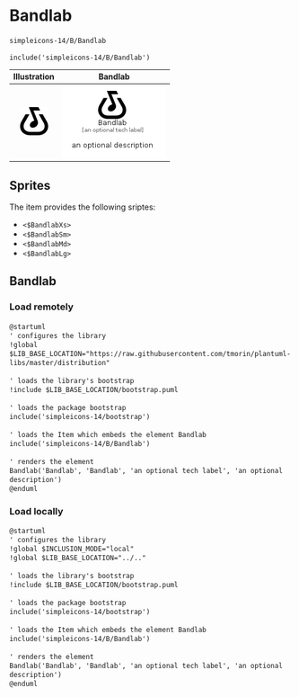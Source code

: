 # Bandlab


```text
simpleicons-14/B/Bandlab
```

```text
include('simpleicons-14/B/Bandlab')
```



| Illustration | Bandlab |
| :---: | :---: |
| ![illustration for Illustration](../../simpleicons-14/B/Bandlab.png) | ![illustration for Bandlab](../../simpleicons-14/B/Bandlab.Local.png) |



## Sprites
The item provides the following sriptes:

- `<$BandlabXs>`
- `<$BandlabSm>`
- `<$BandlabMd>`
- `<$BandlabLg>`





## Bandlab

### Load remotely
```plantuml
@startuml
' configures the library
!global $LIB_BASE_LOCATION="https://raw.githubusercontent.com/tmorin/plantuml-libs/master/distribution"

' loads the library's bootstrap
!include $LIB_BASE_LOCATION/bootstrap.puml

' loads the package bootstrap
include('simpleicons-14/bootstrap')

' loads the Item which embeds the element Bandlab
include('simpleicons-14/B/Bandlab')

' renders the element
Bandlab('Bandlab', 'Bandlab', 'an optional tech label', 'an optional description')
@enduml
```

### Load locally
```plantuml
@startuml
' configures the library
!global $INCLUSION_MODE="local"
!global $LIB_BASE_LOCATION="../.."

' loads the library's bootstrap
!include $LIB_BASE_LOCATION/bootstrap.puml

' loads the package bootstrap
include('simpleicons-14/bootstrap')

' loads the Item which embeds the element Bandlab
include('simpleicons-14/B/Bandlab')

' renders the element
Bandlab('Bandlab', 'Bandlab', 'an optional tech label', 'an optional description')
@enduml
```

